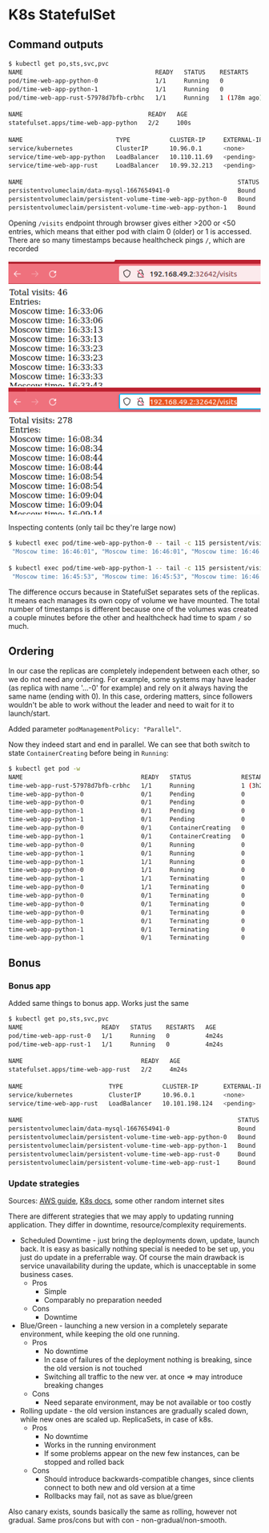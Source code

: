 # K8s StatefulSet

## Command outputs

```bash
$ kubectl get po,sts,svc,pvc
NAME                                     READY   STATUS    RESTARTS       AGE
pod/time-web-app-python-0                1/1     Running   0              100s
pod/time-web-app-python-1                1/1     Running   0              90s
pod/time-web-app-rust-57978d7bfb-crbhc   1/1     Running   1 (178m ago)   6d

NAME                                   READY   AGE
statefulset.apps/time-web-app-python   2/2     100s

NAME                          TYPE           CLUSTER-IP     EXTERNAL-IP   PORT(S)        AGE
service/kubernetes            ClusterIP      10.96.0.1      <none>        443/TCP        25d
service/time-web-app-python   LoadBalancer   10.110.11.69   <pending>     80:32642/TCP   100s
service/time-web-app-rust     LoadBalancer   10.99.32.213   <pending>     80:31845/TCP   6d

NAME                                                            STATUS   VOLUME                                     CAPACITY   ACCESS MODES   STORAGECLASS   AGE
persistentvolumeclaim/data-mysql-1667654941-0                   Bound    pvc-d7e9be0d-acb7-4db4-8fb6-a9f26638ca04   8Gi        RWO            standard       19d
persistentvolumeclaim/persistent-volume-time-web-app-python-0   Bound    pvc-e210a37c-651e-4487-a283-ce934fdca947   64Mi       RWO            standard       26m
persistentvolumeclaim/persistent-volume-time-web-app-python-1   Bound    pvc-9e3d7dc1-e5cb-4014-87c5-4b43b1074459   64Mi       RWO            standard       90s
```

Opening `/visits` endpoint through browser gives either >200 or <50 entries, which means that either pod with claim 0 (older) or 1 is accessed. There are so many timestamps because healthcheck pings `/`, which are recorded

![less entries](report_artifacts/statefulset_state_difference1.png)
![more entries](report_artifacts/statefulset_state_difference2.png)

Inspecting contents (only tail bc they're large now)

```bash
$ kubectl exec pod/time-web-app-python-0 -- tail -c 115 persistent/visits.json
 "Moscow time: 16:46:01", "Moscow time: 16:46:01", "Moscow time: 16:46:11", "Moscow time: 16:46:11"], "total": 392}

$ kubectl exec pod/time-web-app-python-1 -- tail -c 115 persistent/visits.json
 "Moscow time: 16:45:53", "Moscow time: 16:45:53", "Moscow time: 16:46:03", "Moscow time: 16:46:03"], "total": 158}
```

The difference occurs because in StatefulSet separates sets of the replicas. It means each manages its own copy of volume we have mounted. The total number of timestamps is different because one of the volumes was created a couple minutes before the other and healthcheck had time to spam `/` so much.

## Ordering

In our case the replicas are completely independent between each other, so we do not need any ordering. For example, some systems may have leader (as replica with name '...-0' for example) and rely on it always having the same name (ending with 0). In this case, ordering matters, since followers wouldn't be able to work without the leader and need to wait for it to launch/start.

Added parameter `podManagementPolicy: "Parallel"`.

Now they indeed start and end in parallel. We can see that both switch to state `ContainerCreating` before being in `Running`:

```bash
$ kubectl get pod -w
NAME                                 READY   STATUS              RESTARTS        AGE
time-web-app-rust-57978d7bfb-crbhc   1/1     Running             1 (3h23m ago)   6d
time-web-app-python-0                0/1     Pending             0               0s
time-web-app-python-0                0/1     Pending             0               0s
time-web-app-python-1                0/1     Pending             0               0s
time-web-app-python-1                0/1     Pending             0               0s
time-web-app-python-0                0/1     ContainerCreating   0               0s
time-web-app-python-1                0/1     ContainerCreating   0               0s
time-web-app-python-0                0/1     Running             0               2s
time-web-app-python-1                0/1     Running             0               2s
time-web-app-python-1                1/1     Running             0               11s
time-web-app-python-0                1/1     Running             0               11s
time-web-app-python-1                1/1     Terminating         0               79s
time-web-app-python-0                1/1     Terminating         0               79s
time-web-app-python-0                0/1     Terminating         0               82s
time-web-app-python-0                0/1     Terminating         0               82s
time-web-app-python-0                0/1     Terminating         0               82s
time-web-app-python-1                0/1     Terminating         0               82s
time-web-app-python-1                0/1     Terminating         0               82s
time-web-app-python-1                0/1     Terminating         0               82s
```

## Bonus

### Bonus app

Added same things to bonus app. Works just the same

```bash
$ kubectl get po,sts,svc,pvc
NAME                      READY   STATUS    RESTARTS   AGE
pod/time-web-app-rust-0   1/1     Running   0          4m24s
pod/time-web-app-rust-1   1/1     Running   0          4m24s

NAME                                 READY   AGE
statefulset.apps/time-web-app-rust   2/2     4m24s

NAME                        TYPE           CLUSTER-IP       EXTERNAL-IP   PORT(S)        AGE
service/kubernetes          ClusterIP      10.96.0.1        <none>        443/TCP        25d
service/time-web-app-rust   LoadBalancer   10.101.198.124   <pending>     80:32222/TCP   4m24s

NAME                                                            STATUS   VOLUME                                     CAPACITY   ACCESS MODES   STORAGECLASS   AGE
persistentvolumeclaim/data-mysql-1667654941-0                   Bound    pvc-d7e9be0d-acb7-4db4-8fb6-a9f26638ca04   8Gi        RWO            standard       19d
persistentvolumeclaim/persistent-volume-time-web-app-python-0   Bound    pvc-e210a37c-651e-4487-a283-ce934fdca947   64Mi       RWO            standard       61m
persistentvolumeclaim/persistent-volume-time-web-app-python-1   Bound    pvc-9e3d7dc1-e5cb-4014-87c5-4b43b1074459   64Mi       RWO            standard       36m
persistentvolumeclaim/persistent-volume-time-web-app-rust-0     Bound    pvc-403c310f-a013-4ca1-91ed-377cb884c306   64Mi       RWO            standard       5m26s
persistentvolumeclaim/persistent-volume-time-web-app-rust-1     Bound    pvc-a9ade24e-6c29-42a5-a919-1be788842b19   64Mi       RWO            standard       4m40s
```

### Update strategies

Sources: [AWS guide](https://docs.aws.amazon.com/managedservices/latest/appguide/update-strategies.html), [K8s docs](https://kubernetes.io/docs/concepts/workloads/controllers/deployment/#rollover-aka-multiple-updates-in-flight), some other random internet sites

There are different strategies that we may apply to updating running application. They differ in downtime, resource/complexity requirements.

* Scheduled Downtime - just bring the deployments down, update, launch back. It is easy as basically nothing special is needed to be set up, you just do update in a preferrable way. Of course the main drawback is service unavailability during the update, which is unacceptable in some business cases.
  * Pros
    * Simple
    * Comparably no preparation needed
  * Cons
    * Downtime
* Blue/Green - launching a new version in a completely separate environment, while keeping the old one running.
  * Pros
    * No downtime
    * In case of failures of the deployment nothing is breaking, since the old version is not touched
    * Switching all traffic to the new ver. at once => may introduce breaking changes
  * Cons
    * Need separate environment, may be not available or too costly
* Rolling update - the old version instances are gradually scaled down, while new ones are scaled up. ReplicaSets, in case of k8s.
  * Pros
    * No downtime
    * Works in the running environment
    * If some problems appear on the new few instances, can be stopped and rolled back
  * Cons
    * Should introduce backwards-compatible changes, since clients connect to both new and old version at a time
    * Rollbacks may fail, not as save as blue/green

Also canary exists, sounds basically the same as rolling, however not gradual. Same pros/cons but with con - non-gradual/non-smooth.
